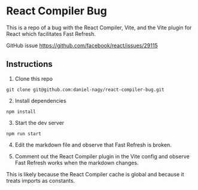 # React Compiler Bug

This is a repo of a bug with the React Compiler, Vite, and the Vite plugin for React which facilitates Fast Refresh.

GitHub issue https://github.com/facebook/react/issues/29115

## Instructions

1. Clone this repo

```sh-session
git clone git@github.com:daniel-nagy/react-compiler-bug.git
```

2. Install dependencies

```sh-session
npm install
```

3. Start the dev server

```sh-session
npm run start
```

4. Edit the markdown file and observe that Fast Refresh is broken.

5. Comment out the React Compiler plugin in the Vite config and observe Fast Refresh works when the markdown changes.

This is likely because the React Compiler cache is global and because it treats imports as constants.
